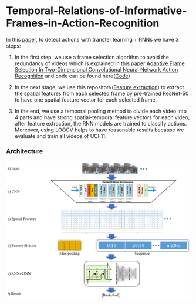 # Temporal-Relations-of-Informative-Frames-in-Action-Recognition

In this [paper](https://www.researchgate.net/publication/379714148_PDF_Temporal_Relations_of_Informative_Frames_in_Action_Recognition), to detect actions with transfer learning + RNNs we have 3 steps:

1. In the first step, we use a frame selection algorithm to avoid the redundancy of videos which is explained in this paper [Adaptive Frame Selection In Two-Dimensional Convolutional Neural Network Action Recognition](https://www.researchgate.net/publication/368726751_Adaptive_Frame_Selection_In_Two_Dimensional_Convolutional_Neural_Network_Action_Recognition) and code can be found here([Code](https://github.com/Alirezarahnamaa/Adaptive-Frame-Selection-Algorithm))

2. In the next stage, we use this repository([Feature extraction](https://github.com/Alirezarahnamaa/Feature_Extraction)) to extract the spatial features from each selected frame by pre-trained ResNet-50 to have one spatial feature vector for each selected frame.

3. In the end, we use a temporal pooling method to divide each video into 4 parts and have strong spatial-temporal feature vectors for each video; after feature extraction, the RNN models are trained to classify actions. Moreover, using LOOCV helps to have reasonable results because we evaluate and train all videos of UCF11.

### Architecture

![](Figure/Architecture.png)
